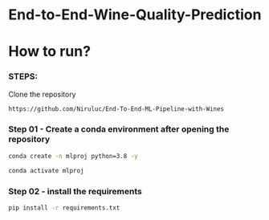 # End-to-End-Wine-Quality-Prediction

# How to run?
### STEPS:

Clone the repository

```bash
https://github.com/Niruluc/End-To-End-ML-Pipeline-with-Wines
```

### Step 01 - Create a conda environment after opening the repository

```bash
conda create -n mlproj python=3.8 -y
```

```bash
conda activate mlproj
```

### Step 02 - install the requirements

```bash
pip install -r requirements.txt
```


